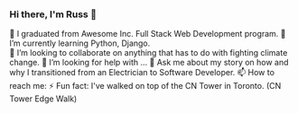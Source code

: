### Hi there, I'm Russ 👋

<!--
**r83wheeler/r83wheeler** is a ✨ _special_ ✨ repository because its `README.md` (this file) appears on your GitHub profile.

Here are some ideas to get you started:
-->
🔭 I graduated from Awesome Inc. Full Stack Web Development program. 
🌱 I’m currently learning Python, Django.  
👯 I’m looking to collaborate on anything that has to do with fighting climate change. 
🤔 I’m looking for help with ...
💬 Ask me about my story on how and why I transitioned from an Electrician to Software Developer. 
📫 How to reach me: 
⚡ Fun fact: I've walked on top of the CN Tower in Toronto. (CN Tower Edge Walk)

